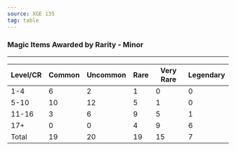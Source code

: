 ```yaml
---
source: XGE 135
tag: table
---
```


### Magic Items Awarded by Rarity - Minor
---
|Level/CR|Common|Uncommon|Rare|Very Rare|Legendary|
|------|----|----|---|----|----|
|1-4|6|2|1|0|0|
|5-10|10|12|5|1|0|
|11-16|3|6|9|5|1|
|17+|0|0|4|9|6|
|Total|19|20|19|15|7|
